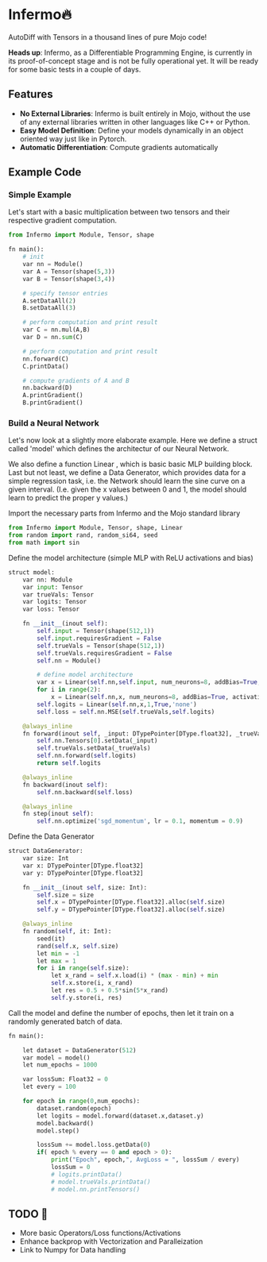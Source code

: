 # Infermo🔥

AutoDiff with Tensors in a thousand lines of pure Mojo code! 

**Heads up**: Infermo, as a Differentiable Programming Engine, is currently in its proof-of-concept stage and is not be fully operational yet. It will be ready for some basic tests in a couple of days. 

## Features

- **No External Libraries**: Infermo is built entirely in Mojo, without the use of any external libraries written in other languages like C++ or Python.
- **Easy Model Definition**: Define your models dynamically in an object oriented way just like in Pytorch.
- **Automatic Differentiation**: Compute gradients automatically

## Example Code

### Simple Example

Let's start with a basic multiplication between two tensors and their respective gradient computation.

```python
from Infermo import Module, Tensor, shape

fn main():
    # init
    var nn = Module()
    var A = Tensor(shape(5,3))
    var B = Tensor(shape(3,4))

    # specify tensor entries
    A.setDataAll(2)
    B.setDataAll(3)

    # perform computation and print result
    var C = nn.mul(A,B)
    var D = nn.sum(C)

    # perform computation and print result
    nn.forward(C)
    C.printData()

    # compute gradients of A and B
    nn.backward(D)
    A.printGradient()
    B.printGradient()
```

### Build a Neural Network

Let's now look at a slightly more elaborate example. Here we define a struct called 'model' which defines the architectur of our Neural Network.

We also define a function Linear , which is basic basic MLP building block. Last but not least, we define a Data Generator, which provides data for a simple regression task, i.e. the Network should learn the sine curve on a given interval. (I.e. given the x values between 0 and 1, the model should learn to predict the proper y values.)

Import the necessary parts from Infermo and the Mojo standard library

```python
from Infermo import Module, Tensor, shape, Linear
from random import rand, random_si64, seed
from math import sin
```

Define the model architecture (simple MLP with ReLU activations and bias)

```python
struct model:
    var nn: Module
    var input: Tensor
    var trueVals: Tensor
    var logits: Tensor
    var loss: Tensor

    fn __init__(inout self):
        self.input = Tensor(shape(512,1))
        self.input.requiresGradient = False
        self.trueVals = Tensor(shape(512,1))
        self.trueVals.requiresGradient = False
        self.nn = Module()

        # define model architecture
        var x = Linear(self.nn,self.input, num_neurons=8, addBias=True, activation='ReLU')
        for i in range(2):
            x = Linear(self.nn,x, num_neurons=8, addBias=True, activation='ReLU')
        self.logits = Linear(self.nn,x,1,True,'none')
        self.loss = self.nn.MSE(self.trueVals,self.logits)

    @always_inline     
    fn forward(inout self, _input: DTypePointer[DType.float32], _trueVals: DTypePointer[DType.float32]) -> Tensor:
        self.nn.Tensors[0].setData(_input) 
        self.trueVals.setData(_trueVals)
        self.nn.forward(self.logits)
        return self.logits

    @always_inline
    fn backward(inout self):
        self.nn.backward(self.loss)

    @always_inline
    fn step(inout self):
        self.nn.optimize('sgd_momentum', lr = 0.1, momentum = 0.9)
```

Define the Data Generator

```python
struct DataGenerator:
    var size: Int
    var x: DTypePointer[DType.float32]
    var y: DTypePointer[DType.float32]

    fn __init__(inout self, size: Int):
        self.size = size
        self.x = DTypePointer[DType.float32].alloc(self.size)
        self.y = DTypePointer[DType.float32].alloc(self.size)

    @always_inline
    fn random(self, it: Int):
        seed(it)
        rand(self.x, self.size)
        let min = -1
        let max = 1
        for i in range(self.size):
            let x_rand = self.x.load(i) * (max - min) + min
            self.x.store(i, x_rand)
            let res = 0.5 + 0.5*sin(5*x_rand)
            self.y.store(i, res) 
```

Call the model and define the number of epochs, then let it train on a randomly generated batch of data.

```python
fn main():

    let dataset = DataGenerator(512)
    var model = model()
    let num_epochs = 1000

    var lossSum: Float32 = 0
    let every = 100

    for epoch in range(0,num_epochs):
        dataset.random(epoch)
        let logits = model.forward(dataset.x,dataset.y)
        model.backward()
        model.step()

        lossSum += model.loss.getData(0)
        if( epoch % every == 0 and epoch > 0):
            print("Epoch", epoch,", AvgLoss = ", lossSum / every)
            lossSum = 0      
            # logits.printData()
            # model.trueVals.printData()
            # model.nn.printTensors()
```

## TODO 🚀
- More basic Operators/Loss functions/Activations
- Enhance backprop with Vectorization and Paralleization
- Link to Numpy for Data handling